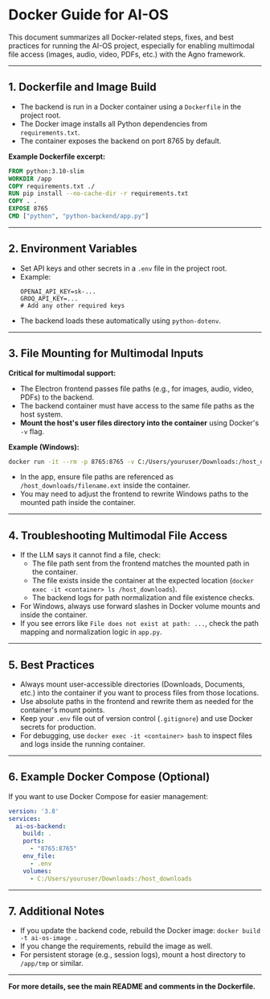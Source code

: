 # Docker Guide for AI-OS

This document summarizes all Docker-related steps, fixes, and best practices for running the AI-OS project, especially for enabling multimodal file access (images, audio, video, PDFs, etc.) with the Agno framework.

---

## 1. Dockerfile and Image Build

- The backend is run in a Docker container using a `Dockerfile` in the project root.
- The Docker image installs all Python dependencies from `requirements.txt`.
- The container exposes the backend on port 8765 by default.

**Example Dockerfile excerpt:**
```dockerfile
FROM python:3.10-slim
WORKDIR /app
COPY requirements.txt ./
RUN pip install --no-cache-dir -r requirements.txt
COPY . .
EXPOSE 8765
CMD ["python", "python-backend/app.py"]
```

---

## 2. Environment Variables

- Set API keys and other secrets in a `.env` file in the project root.
- Example:
  ```env
  OPENAI_API_KEY=sk-...
  GROQ_API_KEY=...
  # Add any other required keys
  ```
- The backend loads these automatically using `python-dotenv`.

---

## 3. File Mounting for Multimodal Inputs

**Critical for multimodal support:**
- The Electron frontend passes file paths (e.g., for images, audio, video, PDFs) to the backend.
- The backend container must have access to the same file paths as the host system.
- **Mount the host's user files directory into the container** using Docker's `-v` flag.

**Example (Windows):**
```sh
docker run -it --rm -p 8765:8765 -v C:/Users/youruser/Downloads:/host_downloads ai-os-image
```
- In the app, ensure file paths are referenced as `/host_downloads/filename.ext` inside the container.
- You may need to adjust the frontend to rewrite Windows paths to the mounted path inside the container.

---

## 4. Troubleshooting Multimodal File Access

- If the LLM says it cannot find a file, check:
  - The file path sent from the frontend matches the mounted path in the container.
  - The file exists inside the container at the expected location (`docker exec -it <container> ls /host_downloads`).
  - The backend logs for path normalization and file existence checks.
- For Windows, always use forward slashes in Docker volume mounts and inside the container.
- If you see errors like `File does not exist at path: ...`, check the path mapping and normalization logic in `app.py`.

---

## 5. Best Practices

- Always mount user-accessible directories (Downloads, Documents, etc.) into the container if you want to process files from those locations.
- Use absolute paths in the frontend and rewrite them as needed for the container's mount points.
- Keep your `.env` file out of version control (`.gitignore`) and use Docker secrets for production.
- For debugging, use `docker exec -it <container> bash` to inspect files and logs inside the running container.

---

## 6. Example Docker Compose (Optional)

If you want to use Docker Compose for easier management:

```yaml
version: '3.8'
services:
  ai-os-backend:
    build: .
    ports:
      - "8765:8765"
    env_file:
      - .env
    volumes:
      - C:/Users/youruser/Downloads:/host_downloads
```

---

## 7. Additional Notes

- If you update the backend code, rebuild the Docker image: `docker build -t ai-os-image .`
- If you change the requirements, rebuild the image as well.
- For persistent storage (e.g., session logs), mount a host directory to `/app/tmp` or similar.

---

**For more details, see the main README and comments in the Dockerfile.** 